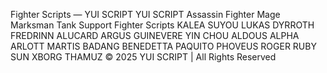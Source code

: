 Fighter Scripts — YUI SCRIPT
YUI SCRIPT
Assassin
Fighter
Mage
Marksman
Tank
Support
Fighter Scripts
KALEA
SUYOU
LUKAS
DYRROTH
FREDRINN
ALUCARD
ARGUS
GUINEVERE
YIN
CHOU
ALDOUS
ALPHA
ARLOTT
MARTIS
BADANG
BENEDETTA
PAQUITO
PHOVEUS
ROGER
RUBY
SUN
XBORG
THAMUZ
© 2025 YUI SCRIPT | All Rights Reserved
